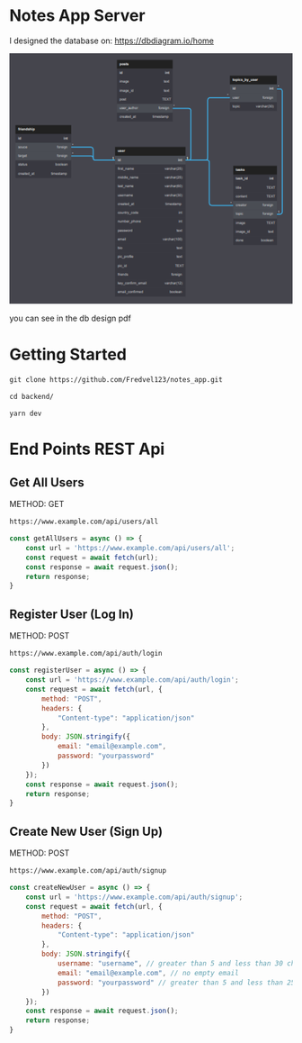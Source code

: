 # Notes App Server

I designed the database on: https://dbdiagram.io/home

<img src='./notes_db_design.png'>

you can see in the db design pdf

# Getting Started

~~~
git clone https://github.com/Fredvel123/notes_app.git
~~~
~~~
cd backend/
~~~
~~~
yarn dev
~~~

# End Points REST Api


## Get All Users

METHOD: GET
~~~
https://www.example.com/api/users/all 
~~~

``` js
const getAllUsers = async () => {
    const url = 'https://www.example.com/api/users/all';
    const request = await fetch(url);
    const response = await request.json();
    return response;
}     
```

## Register User (Log In)

METHOD: POST
~~~
https://www.example.com/api/auth/login 
~~~

``` js
const registerUser = async () => {
    const url = 'https://www.example.com/api/auth/login';
    const request = await fetch(url, {
        method: "POST",
        headers: {
            "Content-type": "application/json"
        },
        body: JSON.stringify({
            email: "email@example.com", 
            password: "yourpassword" 
        })
    });
    const response = await request.json();
    return response;
}     
```
## Create New User (Sign Up)

METHOD: POST
~~~
https://www.example.com/api/auth/signup 
~~~

``` js
const createNewUser = async () => {
    const url = 'https://www.example.com/api/auth/signup';
    const request = await fetch(url, {
        method: "POST",
        headers: {
            "Content-type": "application/json"
        },
        body: JSON.stringify({
            username: "username", // greater than 5 and less than 30 characters
            email: "email@example.com", // no empty email
            password: "yourpassword" // greater than 5 and less than 25 characters
        })
    });
    const response = await request.json();
    return response;
}     
```
